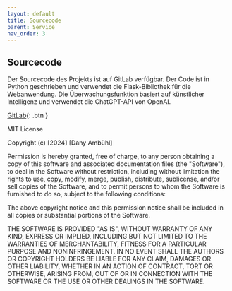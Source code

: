```yaml
---
layout: default
title: Sourcecode
parent: Service
nav_order: 3
---
```


## Sourcecode

Der Sourcecode des Projekts ist auf GitLab verfügbar. Der Code ist in Python geschrieben und verwendet die Flask-Bibliothek für die Webanwendung. Die Überwachungsfunktion basiert auf künstlicher Intelligenz und verwendet die ChatGPT-API von OpenAI.

[GitLab](https://gitlab.com/ambuehld/sem_search_bau){: .btn }

MIT License

Copyright (c) [2024] [Dany Ambühl]

Permission is hereby granted, free of charge, to any person obtaining a copy
of this software and associated documentation files (the "Software"), to deal
in the Software without restriction, including without limitation the rights
to use, copy, modify, merge, publish, distribute, sublicense, and/or sell
copies of the Software, and to permit persons to whom the Software is
furnished to do so, subject to the following conditions:

The above copyright notice and this permission notice shall be included in all
copies or substantial portions of the Software.

THE SOFTWARE IS PROVIDED "AS IS", WITHOUT WARRANTY OF ANY KIND, EXPRESS OR
IMPLIED, INCLUDING BUT NOT LIMITED TO THE WARRANTIES OF MERCHANTABILITY,
FITNESS FOR A PARTICULAR PURPOSE AND NONINFRINGEMENT. IN NO EVENT SHALL THE
AUTHORS OR COPYRIGHT HOLDERS BE LIABLE FOR ANY CLAIM, DAMAGES OR OTHER
LIABILITY, WHETHER IN AN ACTION OF CONTRACT, TORT OR OTHERWISE, ARISING FROM,
OUT OF OR IN CONNECTION WITH THE SOFTWARE OR THE USE OR OTHER DEALINGS IN THE
SOFTWARE.